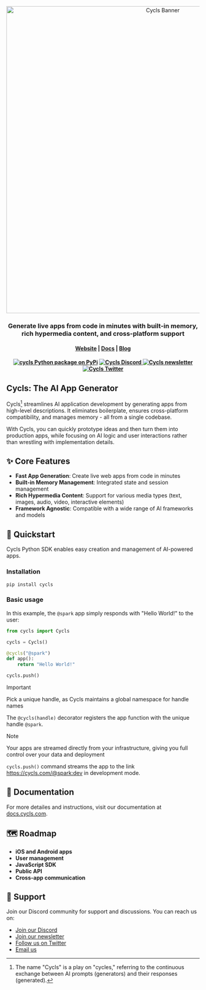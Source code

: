 <p align="center">
  <img src="https://github.com/user-attachments/assets/96bd304d-8116-4bce-8b8f-b08980875ad7" width="800px" alt="Cycls Banner">
</p>

<h3 align="center">
Generate live apps from code in minutes with built-in memory, <br/>rich hypermedia content, and cross-platform support
</h3>

<h4 align="center">
  <a href="https://cycls.com">Website</a> |
  <a href="https://docs.cycls.com">Docs</a> |
  <a href="https://docs.cycls.com">Blog</a>
</h4>

<h4 align="center">
  <a href="https://pypi.python.org/pypi/cycls"><img src="https://img.shields.io/pypi/v/cycls.svg?label=cycls+pypi&color=blueviolet" alt="cycls Python package on PyPi" /></a>
  <a href="https://discord.gg/XbxcTFBf7J">
    <img src="https://dcbadge.vercel.app/api/server/XbxcTFBf7J?style=flat" alt="Cycls Discord" />
  </a>
  <a href="https://blog.cycls.com"><img src="https://img.shields.io/badge/newsletter-blueviolet.svg?logo=substack&label=cycls" alt="Cycls newsletter" /></a>
  <a href="https://x.com/cycls_">
    <img src="https://img.shields.io/twitter/follow/cycls_" alt="Cycls Twitter" />
  </a>
</h4>


## Cycls: The AI App Generator
Cycls[^1] streamlines AI application development by generating apps from high-level descriptions. It eliminates boilerplate, ensures cross-platform compatibility, and manages memory - all from a single codebase.

With Cycls, you can quickly prototype ideas and then turn them into production apps, while focusing on AI logic and user interactions rather than wrestling with implementation details.

## ✨ Core Features
- **Fast App Generation**: Create live web apps from code in minutes
- **Built-in Memory Management**: Integrated state and session management
- **Rich Hypermedia Content**: Support for various media types (text, images, audio, video, interactive elements)
- **Framework Agnostic**: Compatible with a wide range of AI frameworks and models

## 🚀 Quickstart
Cycls Python SDK enables easy creation and management of AI-powered apps.

### Installation
```
pip install cycls
```

### Basic usage
In this example, the `@spark` app simply responds with "Hello World!" to the user:

```py
from cycls import Cycls

cycls = Cycls()

@cycls("@spark")
def app():
    return "Hello World!"

cycls.push()
```

> [!IMPORTANT]
> Pick a unique handle, as Cycls maintains a global namespace for handle names

The `@cycls(handle)` decorator registers the app function with the unique handle `@spark`.

> [!NOTE]
> Your apps are streamed directly from your infrastructure, giving you full control over your data and deployment

`cycls.push()` command streams the app to the link https://cycls.com/@spark:dev in development mode.

## 📖 Documentation
For more detailes and instructions, visit our documentation at [docs.cycls.com](https://docs.cycls.com/).

## 🗺️ Roadmap
- **iOS and Android apps**
- **User management**
- **JavaScript SDK**
- **Public API**
- **Cross-app communication**

## 🙌 Support 
Join our Discord community for support and discussions. You can reach us on:

- [Join our Discord](https://discord.gg/XbxcTFBf7J)
- [Join our newsletter](https://blog.cycls.com)
- [Follow us on Twitter](https://x.com/cycls_)
- [Email us](mailto:hi@cycls.com)

[^1]: The name "Cycls" is a play on "cycles," referring to the continuous exchange between AI prompts (generators) and their responses (generated).
